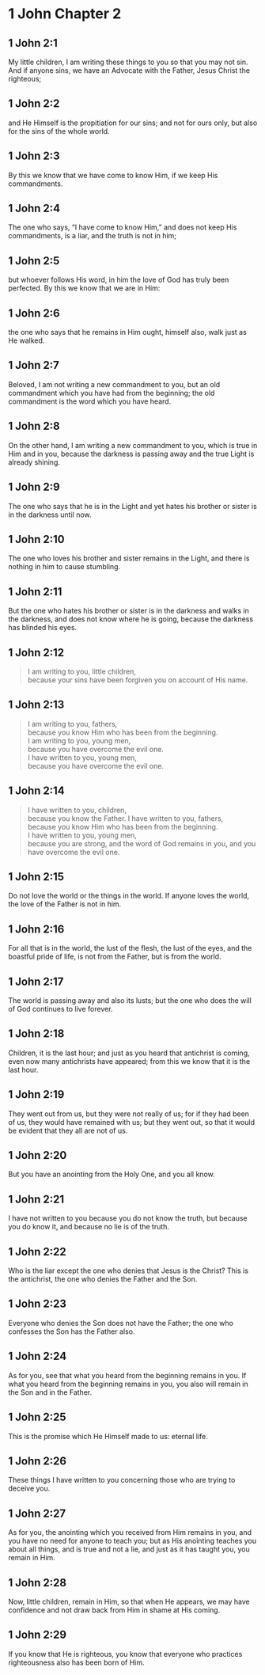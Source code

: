 # 1 John Chapter 2

## 1 John 2:1

My little children, I am writing these things to you so that you may not sin. And if anyone sins, we have an Advocate with the Father, Jesus Christ the righteous;

## 1 John 2:2

and He Himself is the propitiation for our sins; and not for ours only, but also for the sins of the whole world.

## 1 John 2:3

By this we know that we have come to know Him, if we keep His commandments.

## 1 John 2:4

The one who says, “I have come to know Him,” and does not keep His commandments, is a liar, and the truth is not in him;

## 1 John 2:5

but whoever follows His word, in him the love of God has truly been perfected. By this we know that we are in Him:

## 1 John 2:6

the one who says that he remains in Him ought, himself also, walk just as He walked.

## 1 John 2:7

Beloved, I am not writing a new commandment to you, but an old commandment which you have had from the beginning; the old commandment is the word which you have heard.

## 1 John 2:8

On the other hand, I am writing a new commandment to you, which is true in Him and in you, because the darkness is passing away and the true Light is already shining.

## 1 John 2:9

The one who says that he is in the Light and yet hates his brother or sister is in the darkness until now.

## 1 John 2:10

The one who loves his brother and sister remains in the Light, and there is nothing in him to cause stumbling.

## 1 John 2:11

But the one who hates his brother or sister is in the darkness and walks in the darkness, and does not know where he is going, because the darkness has blinded his eyes.

## 1 John 2:12

> I am writing to you, little children,  
> because your sins have been forgiven you on account of His name.

## 1 John 2:13

> I am writing to you, fathers,  
> because you know Him who has been from the beginning.  
> I am writing to you, young men,  
> because you have overcome the evil one.  
> I have written to you, young men,  
> because you have overcome the evil one.

## 1 John 2:14

> I have written to you, children,  
> because you know the Father.
> I have written to you, fathers,  
> because you know Him who has been from the beginning.  
> I have written to you, young men,  
> because you are strong,
> and the word of God remains in you,
> and you have overcome the evil one.

## 1 John 2:15

Do not love the world or the things in the world. If anyone loves the world, the love of the Father is not in him.

## 1 John 2:16

For all that is in the world, the lust of the flesh, the lust of the eyes, and the boastful pride of life, is not from the Father, but is from the world.

## 1 John 2:17

The world is passing away and also its lusts; but the one who does the will of God continues to live forever.

## 1 John 2:18

Children, it is the last hour; and just as you heard that antichrist is coming, even now many antichrists have appeared; from this we know that it is the last hour.

## 1 John 2:19

They went out from us, but they were not really of us; for if they had been of us, they would have remained with us; but they went out, so that it would be evident that they all are not of us.

## 1 John 2:20

But you have an anointing from the Holy One, and you all know.

## 1 John 2:21

I have not written to you because you do not know the truth, but because you do know it, and because no lie is of the truth.

## 1 John 2:22

Who is the liar except the one who denies that Jesus is the Christ? This is the antichrist, the one who denies the Father and the Son.

## 1 John 2:23

Everyone who denies the Son does not have the Father; the one who confesses the Son has the Father also.

## 1 John 2:24

As for you, see that what you heard from the beginning remains in you. If what you heard from the beginning remains in you, you also will remain in the Son and in the Father.

## 1 John 2:25

This is the promise which He Himself made to us: eternal life.

## 1 John 2:26

These things I have written to you concerning those who are trying to deceive you.

## 1 John 2:27

As for you, the anointing which you received from Him remains in you, and you have no need for anyone to teach you; but as His anointing teaches you about all things, and is true and not a lie, and just as it has taught you, you remain in Him.

## 1 John 2:28

Now, little children, remain in Him, so that when He appears, we may have confidence and not draw back from Him in shame at His coming.

## 1 John 2:29

If you know that He is righteous, you know that everyone who practices righteousness also has been born of Him.
